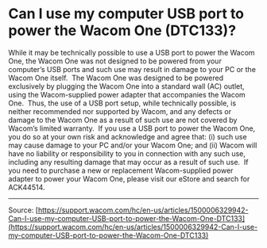 # Can I use my computer USB port to power the Wacom One (DTC133)?

While it may be technically possible to use a USB port to power the Wacom One, the Wacom One was not designed to be powered from your computer’s USB ports and such use may result in damage to your PC or the Wacom One itself.  The Wacom One was designed to be powered exclusively by plugging the Wacom One into a standard wall (AC) outlet, using the Wacom-supplied power adapter that accompanies the Wacom One.  Thus, the use of a USB port setup, while technically possible, is neither recommended nor supported by Wacom, and any defects or damage to the Wacom One as a result of such use are not covered by Wacom’s limited warranty.  If you use a USB port to power the Wacom One, you do so at your own risk and acknowledge and agree that: (i) such use may cause damage to your PC and/or your Wacom One; and (ii) Wacom will have no liability or responsibility to you in connection with any such use, including any resulting damage that may occur as a result of such use.  If you need to purchase a new or replacement Wacom-supplied power adapter to power your Wacom One, please visit our eStore and search for ACK44514.

---
Source: [https://support.wacom.com/hc/en-us/articles/1500006329942-Can-I-use-my-computer-USB-port-to-power-the-Wacom-One-DTC133](https://support.wacom.com/hc/en-us/articles/1500006329942-Can-I-use-my-computer-USB-port-to-power-the-Wacom-One-DTC133)
